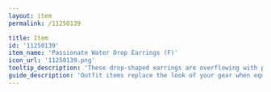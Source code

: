 ```yaml
---
layout: item
permalink: /11250139

title: Item
id: '11250139'
item_name: 'Passionate Water Drop Earrings (F)'
icon_url: '11250139.png'
tooltip_description: 'These drop-shaped earrings are overflowing with passion.'
guide_description: 'Outfit items replace the look of your gear when equipped.'
---
```

